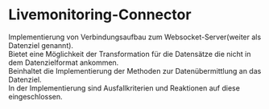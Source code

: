 Livemonitoring-Connector
===================

Implementierung von Verbindungsaufbau zum Websocket-Server(weiter als Datenziel genannt).  
	Bietet eine Möglichkeit der Transformation für die Datensätze die nicht in dem  	Datenzielformat ankommen.  
	Beinhaltet die Implementierung der Methoden zur Datenübermittlung an das Datenziel. 	
	In der Implementierung sind Ausfallkriterien und Reaktionen auf diese eingeschlossen. 